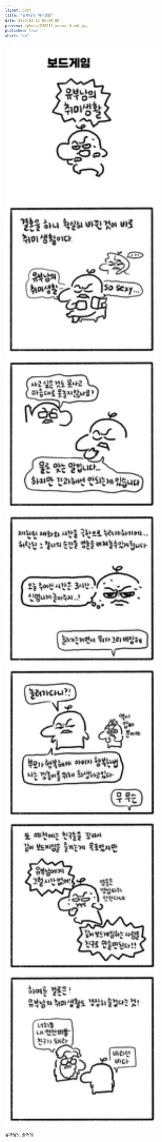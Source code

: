 ```yaml
---
layout: post
title: "유부남의 취미생활"
date: 2025-02-12 00:00:00
preview: /photo/230212_yuboo_thumb.jpg
published: true
short: "on"
---
```


<img src="/photo/230212_yuboo.jpg" width="1000">


유부남도 즐거워











